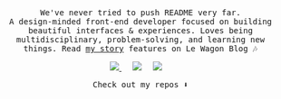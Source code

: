 
<p align="center">
  <samp>
    We've never tried to push README very far. 
    <br>
    A design-minded front-end developer focused on building beautiful interfaces & experiences.
    Loves being multidisciplinary, problem-solving, and learning new things.
    Read <a href="https://www.lewagon.com/blog/jun-music-code">my story</a> features on Le Wagon Blog 🎶
  </samp>
</p>

<p align="center">
  <a href="https://dev.to/junlow" target="_blank"><img src="https://img.shields.io/badge/DEV.TO-%230A0A0A.svg?&style=for-the-badge&logo=dev-dot-to&logoColor=white" />       </a>&nbsp;&nbsp;&nbsp;&nbsp;
 <a href="https://twitter.com/_junlow" target="_blank"><img src="https://img.shields.io/badge/twitter-%231DA1F2.svg?&style=for-the-badge&logo=twitter&logoColor=white" /></a>&nbsp;&nbsp;&nbsp;&nbsp;
  <a href="https://www.linkedin.com/in/jun-low/" target="_blank"><img src="https://img.shields.io/badge/linkedin-%230077B5.svg?&style=for-the-badge&logo=linkedin&logoColor=white" /></a>&nbsp;&nbsp;&nbsp;&nbsp;
  
<p align="center">
  <samp>
    Check out my repos ⬇️
  <samp>
</p>

